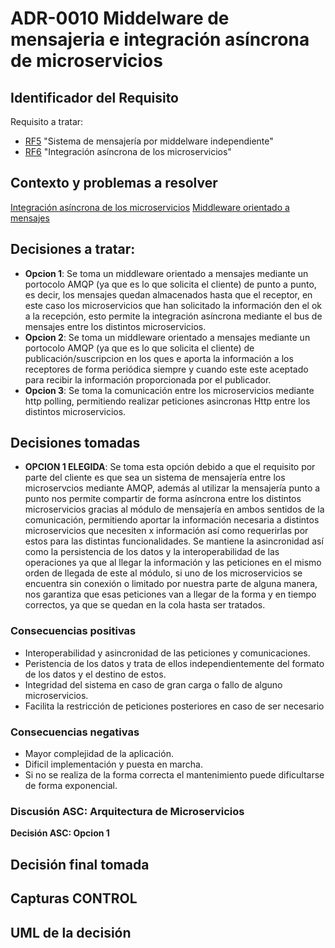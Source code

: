 # ADR-0010 Middelware de mensajeria e integración asíncrona de microservicios

## Identificador del Requisito

Requisito a tratar: 
* [RF5](../Requisitos/rf5.md) "Sistema de mensajería por middelware independiente"
* [RF6](../Requisitos/rf6.md) "Integración asíncrona de los microservicios"

## Contexto y problemas a resolver

[Integración asíncrona de los microservicios](https://docs.microsoft.com/es-es/dotnet/architecture/microservices/architect-microservice-container-applications/communication-in-microservice-architecture)
[Middleware orientado a mensajes](https://bandabase.com/que-es-el-middleware-orientado-a-mensajes/)

## Decisiones a tratar:

* **Opcion 1**: Se toma un middleware orientado a mensajes mediante un portocolo AMQP (ya que es lo que solicita el cliente) de punto a punto, es decir, los mensajes quedan almacenados hasta que el receptor, en este caso los microservicios que han solicitado la información den el ok a la recepción, esto permite la integración asíncrona mediante el bus de mensajes entre los distintos microservicios.
* **Opcion 2**: Se toma un middleware orientado a mensajes mediante un portocolo AMQP (ya que es lo que solicita el cliente) de publicación/suscripcion en los ques e aporta la información a los receptores de forma periódica siempre y cuando este este aceptado para recibir la información proporcionada por el publicador.
* **Opcion 3**: Se toma la comunicación entre los microservicios mediante http polling, permitiendo realizar peticiones asincronas Http entre los distintos microservicios.




## Decisiones tomadas

* **OPCION 1 ELEGIDA**: Se toma esta opción debido a que el requisito por parte del cliente es que sea un sistema de mensajería entre los microservcios mediante AMQP, además al utilizar la mensajería punto a punto nos permite compartir de forma asíncrona entre los distintos microservicios gracias al módulo de mensajería en ambos sentidos de la comunicación, permitiendo aportar la información necesaria a distintos microservicios que necesiten x información así como requerirlas por estos para las distintas funcionalidades. Se mantiene la asincronidad así como la persistencia de los datos y la interoperabilidad de las operaciones ya que al llegar la información y las peticiones en el mismo orden de llegada de este al módulo, si uno de los microservicios se encuentra sin conexión o limitado por nuestra parte de alguna manera, nos garantiza que esas peticiones van a llegar de la forma y en tiempo correctos, ya que se quedan en la cola hasta ser tratados.


### Consecuencias positivas <!-- optional -->

* Interoperabilidad y asincronidad de las peticiones y comunicaciones.
* Peristencia de los datos y trata de ellos independientemente del formato de los datos y el destino de estos.
* Integridad del sistema en caso de gran carga o fallo de alguno microservicios.
* Facilita la restricción de peticiones posteriores en caso de ser necesario

### Consecuencias negativas <!-- optional -->

* Mayor complejidad de la aplicación.
* Dificil implementación y puesta en marcha.
* Si no se realiza de la forma correcta el mantenimiento puede dificultarse de forma exponencial. 

### Discusión ASC: Arquitectura de Microservicios

**Decisión ASC: Opcion 1**

## Decisión final tomada



## Capturas CONTROL 


## UML de la decisión






